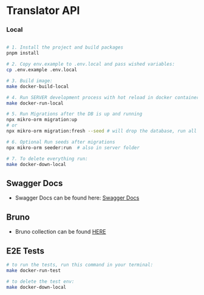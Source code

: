 # Translator API


### Local

```bash

# 1. Install the project and build packages
pnpm install

# 2. Copy env.example to .env.local and pass wished variables:
cp .env.example .env.local

# 3. Build image:
make docker-build-local

# 4. Run SERVER development process with hot reload in docker container 
make docker-run-local

# 5. Run Migrations after the DB is up and running
npx mikro-orm migration:up
# or
npx mikro-orm migration:fresh --seed # will drop the database, run all migrations and the DatabaseSeeder class

# 6. Optional Run seeds after migrations
npx mikro-orm seeder:run  # also in server folder

# 7. To delete everything run:
make docker-down-local

```

## Swagger Docs

- Swagger Docs can be found here: [Swagger Docs](http://localhost:4000/docs)

## Bruno

- Bruno collection can be found [HERE](./bruno)

## E2E Tests

```bash
# to run the tests, run this command in your terminal:
make docker-run-test

# to delete the test env:
make docker-down-local 
```